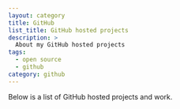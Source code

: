 ```yaml
---
layout: category
title: GitHub
list_title: GitHub hosted projects
description: >
  About my GitHub hosted projects
tags:
  - open source
  - github
category: github
---
```


Below is a list of GitHub hosted projects and work.
